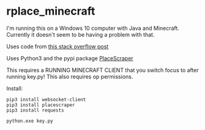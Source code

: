 # rplace_minecraft

I'm running this on a Windows 10 computer with Java and Minecraft. Currently it doesn't seem to be having a problem with that.

Uses code from [this stack overflow post](http://stackoverflow.com/a/11910555/1687505)

Uses Python3 and the pypi package [PlaceScraper](https://github.com/PlaceDevs/place-scraper)

This requires a RUNNING MINECRAFT CLIENT that you switch focus to after running key.py! This also requires op permissions.

Install:

```
pip3 install websocket-client
pip3 install placescraper
pip3 install requests 

python.exe key.py
```
